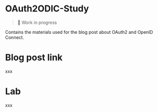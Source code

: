 # OAuth2ODIC-Study

> :construction: Work in progress

Contains the materials used for the blog post about OAuth2 and OpenID Connect. 

# Blog post link

xxx

# Lab

xxx
